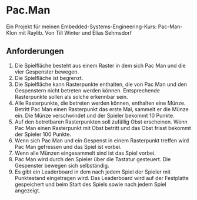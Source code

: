 # Pac.Man
Ein Projekt für meinen Embedded-Systems-Engineering-Kurs: Pac-Man-Klon mit Raylib.
Von Till Winter und Elias Sehmsdorf


## Anforderungen
1. Die Spielfläche besteht aus einem Raster in dem sich Pac Man und die vier Gespenster
bewegen.
2. Die Spielfläche ist begrenzt.
3. Die Spielfläche kann Rasterpunkte enthalten, die von Pac Man und den Gespenstern nicht
betreten werden können. Entsprechende Rasterpunkte sollen als solche erkennbar sein.
4. Alle Rasterpunkte, die betreten werden können, enthalten eine Münze. Betritt Pac Man
einen Rasterpunkt das erste Mal, sammelt er die Münze ein. Die Münze verschwindet und
der Spieler bekommt 10 Punkte.
5. Auf den betretbaren Rasterpunkten soll zufällig Obst erscheinen. Wenn Pac Man einen
Rasterpunkt mit Obst betritt und das Obst frisst bekommt der Spieler 100 Punkte.
6. Wenn sich Pac Man und ein Gespenst in einem Rasterpunkt treffen wird Pac Man gefressen
und das Spiel ist vorbei.
7. Wenn alle Münzen eingesammelt sind ist das Spiel vorbei.
8. Pac Man wird durch den Spieler über die Tastatur gesteuert. Die Gespenster bewegen sich
selbständig.
9. Es gibt ein Leaderboard in dem nach jedem Spiel der Spieler mit Punktestand eingetragen
wird. Das Leaderboard wird auf der Festplatte gespeichert und beim Start des Spiels sowie
nach jedem Spiel angezeigt.

